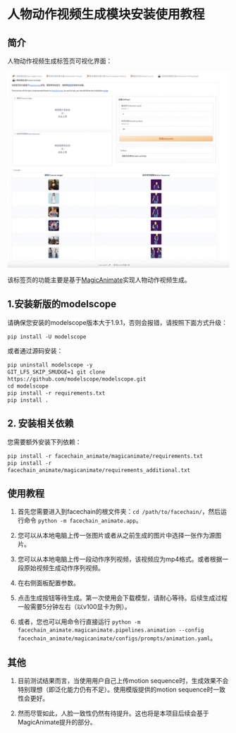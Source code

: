 # 人物动作视频生成模块安装使用教程

## 简介

人物动作视频生成标签页可视化界面：

![image](resources/animate/animate_page.jpg)

该标签页的功能主要是基于[MagicAnimate](https://showlab.github.io/magicanimate/)实现人物动作视频生成。

## 1.安装新版的modelscope

请确保您安装的modelscope版本大于1.9.1，否则会报错，请按照下面方式升级：
```
pip install -U modelscope
```
或者通过源码安装：
```
pip uninstall modelscope -y
GIT_LFS_SKIP_SMUDGE=1 git clone https://github.com/modelscope/modelscope.git
cd modelscope
pip install -r requirements.txt
pip install .
```

## 2. 安装相关依赖

您需要额外安装下列依赖：
```
pip install -r facechain_animate/magicanimate/requirements.txt
pip install -r facechain_animate/magicanimate/requirements_additional.txt
```

## 使用教程

1. 首先您需要进入到facechain的根文件夹：`cd /path/to/facechain/`，然后运行命令 `python -m facechain_animate.app`。

2. 您可以从本地电脑上传一张图片或者从之前生成的图片中选择一张作为源图片。

3. 您可以从本地电脑上传一段动作序列视频，该视频应为mp4格式。或者根据一段原始视频生成动作序列视频。

4. 在右侧面板配置参数。

5. 点击生成按钮等待生成。第一次使用会下载模型，请耐心等待。后续生成过程一般需要5分钟左右（以v100显卡为例）。

6. 或者，您也可以用命令行直接运行 `python -m facechain_animate.magicanimate.pipelines.animation --config facechain_animate/magicanimate/configs/prompts/animation.yaml`。

## 其他

1. 目前测试结果而言，当使用用户自己上传motion sequence时，生成效果不会特别理想（即泛化能力仍有不足）。使用模版提供的motion sequence时一致性会更好。

2. 然而尽管如此，人脸一致性仍然有待提升。这也将是本项目后续会基于MagicAnimate提升的部分。